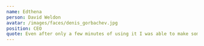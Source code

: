 ```yaml
---
name: Edthena
person: David Weldon
avatar: /images/faces/denis_gorbachev.jpg
position: CEO
quote: Even after only a few minutes of using it I was able to make some important performance tweaks.
---
```

